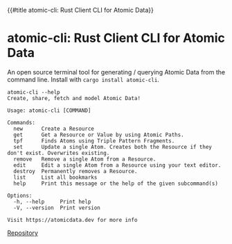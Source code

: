 {{#title atomic-cli: Rust Client CLI for Atomic Data}}
# atomic-cli: Rust Client CLI for Atomic Data

An open source terminal tool for generating / querying Atomic Data from the command line.
Install with `cargo install atomic-cli`.

```
atomic-cli --help
Create, share, fetch and model Atomic Data!

Usage: atomic-cli [COMMAND]

Commands:
  new      Create a Resource
  get      Get a Resource or Value by using Atomic Paths.
  tpf      Finds Atoms using Triple Pattern Fragments.
  set      Update a single Atom. Creates both the Resource if they don't exist. Overwrites existing.
  remove   Remove a single Atom from a Resource.
  edit     Edit a single Atom from a Resource using your text editor.
  destroy  Permanently removes a Resource.
  list     List all bookmarks
  help     Print this message or the help of the given subcommand(s)

Options:
  -h, --help     Print help
  -V, --version  Print version

Visit https://atomicdata.dev for more info
```

[Repository](https://github.com/atomicdata-dev/atomic-server/tree/develop/cli)
